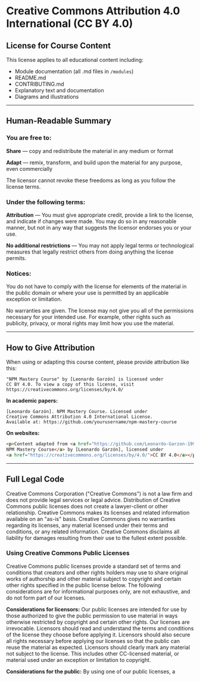 # Creative Commons Attribution 4.0 International (CC BY 4.0)

## License for Course Content

This license applies to all educational content including:
- Module documentation (all .md files in `/modules`)
- README.md
- CONTRIBUTING.md
- Explanatory text and documentation
- Diagrams and illustrations

---

## Human-Readable Summary

### You are free to:

**Share** — copy and redistribute the material in any medium or format

**Adapt** — remix, transform, and build upon the material for any purpose, even commercially

The licensor cannot revoke these freedoms as long as you follow the license terms.

### Under the following terms:

**Attribution** — You must give appropriate credit, provide a link to the license, and indicate if changes were made. You may do so in any reasonable manner, but not in any way that suggests the licensor endorses you or your use.

**No additional restrictions** — You may not apply legal terms or technological measures that legally restrict others from doing anything the license permits.

### Notices:

You do not have to comply with the license for elements of the material in the public domain or where your use is permitted by an applicable exception or limitation.

No warranties are given. The license may not give you all of the permissions necessary for your intended use. For example, other rights such as publicity, privacy, or moral rights may limit how you use the material.

---

## How to Give Attribution

When using or adapting this course content, please provide attribution like this:

```
"NPM Mastery Course" by [Leonardo Garzón] is licensed under 
CC BY 4.0. To view a copy of this license, visit 
https://creativecommons.org/licenses/by/4.0/
```

**In academic papers:**
```
[Leonardo Garzón]. NPM Mastery Course. Licensed under 
Creative Commons Attribution 4.0 International License. 
Available at: https://github.com/yourusername/npm-mastery-course
```

**On websites:**
```html
<p>Content adapted from <a href="https://github.com/Leonardo-Garzon-1995/npm-mastery-course">
NPM Mastery Course</a> by [Leonardo Garzón], licensed under 
<a href="https://creativecommons.org/licenses/by/4.0/">CC BY 4.0</a></p>
```

---

## Full Legal Code

Creative Commons Corporation ("Creative Commons") is not a law firm and does not provide legal services or legal advice. Distribution of Creative Commons public licenses does not create a lawyer-client or other relationship. Creative Commons makes its licenses and related information available on an "as-is" basis. Creative Commons gives no warranties regarding its licenses, any material licensed under their terms and conditions, or any related information. Creative Commons disclaims all liability for damages resulting from their use to the fullest extent possible.

### Using Creative Commons Public Licenses

Creative Commons public licenses provide a standard set of terms and conditions that creators and other rights holders may use to share original works of authorship and other material subject to copyright and certain other rights specified in the public license below. The following considerations are for informational purposes only, are not exhaustive, and do not form part of our licenses.

**Considerations for licensors:** Our public licenses are intended for use by those authorized to give the public permission to use material in ways otherwise restricted by copyright and certain other rights. Our licenses are irrevocable. Licensors should read and understand the terms and conditions of the license they choose before applying it. Licensors should also secure all rights necessary before applying our licenses so that the public can reuse the material as expected. Licensors should clearly mark any material not subject to the license. This includes other CC-licensed material, or material used under an exception or limitation to copyright.

**Considerations for the public:** By using one of our public licenses, a